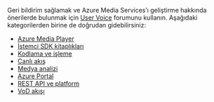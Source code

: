 Geri bildirim sağlamak ve Azure Media Services’ı geliştirme hakkında önerilerde bulunmak için [User Voice](http://go.microsoft.com/fwlink/?linkid=698785&clcid=0x409) forumunu kullanın. Aşağıdaki kategorilerden birine de doğrudan gidebilirsiniz: 

- [Azure Media Player](https://feedback.azure.com/forums/169396-media-services/category/109320-azure-media-player/)
- [İstemci SDK kitaplıkları](https://feedback.azure.com/forums/169396-media-services/category/144435-client-sdks/)
- [Kodlama ve işleme](https://feedback.azure.com/forums/169396-media-services/category/144411-encoding-and-processing/)
- [Canlı akış](https://feedback.azure.com/forums/169396-media-services/category/144414-live-streaming/)
- [Medya analizi](https://feedback.azure.com/forums/169396-media-services/category/146181-media-analytics)
- [Azure Portal](https://feedback.azure.com/forums/169396-media-services/category/144432-portal/)
- [REST API ve platform](https://feedback.azure.com/forums/169396-media-services/category/144423-rest-api-and-platform/)
- [VoD akışı](https://feedback.azure.com/forums/169396-media-services/category/144429-vod-streaming/)


<!--HONumber=Jun16_HO2-->



